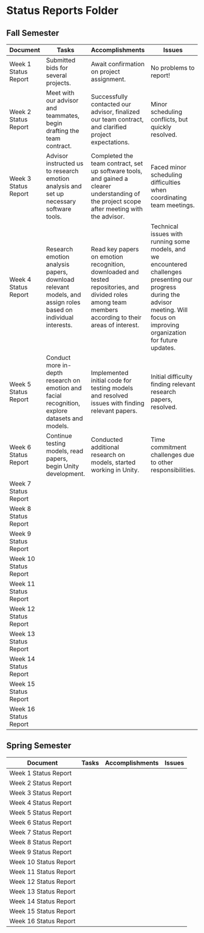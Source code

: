 # Status Reports Folder

## Fall Semester

| Document | Tasks | Accomplishments | Issues |
|---|---|---|---|
| Week 1 Status Report | Submitted bids for several projects. | Await confirmation on project assignment. | No problems to report! |
| Week 2 Status Report | Meet with our advisor and teammates, begin drafting the team contract.	| Successfully contacted our advisor, finalized our team contract, and clarified project expectations. | Minor scheduling conflicts, but quickly resolved. |
| Week 3 Status Report | Advisor instructed us to research emotion analysis and set up necessary software tools. | Completed the team contract, set up software tools, and gained a clearer understanding of the project scope after meeting with the advisor. | Faced minor scheduling difficulties when coordinating team meetings. |
| Week 4 Status Report | Research emotion analysis papers, download relevant models, and assign roles based on individual interests. | Read key papers on emotion recognition, downloaded and tested repositories, and divided roles among team members according to their areas of interest. | Technical issues with running some models, and we encountered challenges presenting our progress during the advisor meeting. Will focus on improving organization for future updates. |
| Week 5 Status Report | Conduct more in-depth research on emotion and facial recognition, explore datasets and models. | Implemented initial code for testing models and resolved issues with finding relevant papers. | Initial difficulty finding relevant research papers, resolved. |
| Week 6 Status Report | Continue testing models, read papers, begin Unity development. | Conducted additional research on models, started working in Unity. | Time commitment challenges due to other responsibilities. |
| Week 7 Status Report | | | |
| Week 8 Status Report | | | |
| Week 9 Status Report | | | |
| Week 10 Status Report | | | |
| Week 11 Status Report | | | |
| Week 12 Status Report | | | |
| Week 13 Status Report | | | |
| Week 14 Status Report | | | |
| Week 15 Status Report | | | |
| Week 16 Status Report | | | |

## Spring Semester

| Document | Tasks | Accomplishments| Issues |
|---|---|---|---|
| Week 1 Status Report | | | |
| Week 2 Status Report | | | |
| Week 3 Status Report | | | |
| Week 4 Status Report | | | |
| Week 5 Status Report | | | |
| Week 6 Status Report | | | |
| Week 7 Status Report | | | |
| Week 8 Status Report | | | |
| Week 9 Status Report | | | |
| Week 10 Status Report | | | |
| Week 11 Status Report | | | |
| Week 12 Status Report | | | |
| Week 13 Status Report | | | |
| Week 14 Status Report | | | |
| Week 15 Status Report | | | |
| Week 16 Status Report | | | |
